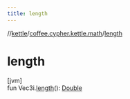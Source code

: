 ```yaml
---
title: length
---
```

//[kettle](../../index.html)/[coffee.cypher.kettle.math](index.html)/[length](length.html)



# length



[jvm]\
fun Vec3i.[length](length.html)(): [Double](https://kotlinlang.org/api/latest/jvm/stdlib/kotlin/-double/index.html)




